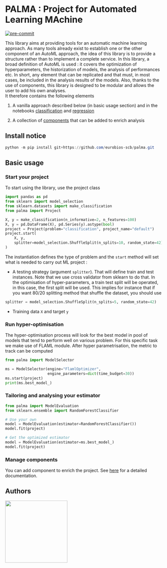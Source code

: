 # PALMA : Project for Automated Learning MAchine 


[![pre-commit](https://img.shields.io/badge/pre--commit-enabled-brightgreen?logo=pre-commit&logoColor=white)](https://github.com/pre-commit/pre-commit)

This library aims at providing tools for an automatic machine learning approach.
As many tools already exist to establish one or the other component of an AutoML
approach, the idea of this library is to provide a structure rather than to
implement a complete service.
In this library, a broad definition of AutoML is used : it covers the
optimization of hyperparameters, the historization of models, the analysis
of performances etc. In short, any element that can be replicated and that must,
in most cases, be included in the analysis results of the models.
Also, thanks to the use of components, this
library is designed to be modular and allows the user to add his own
analyses.    
It therefore contains the following elements

1. A vanilla approach described below (in basic usage section) and in the notebooks
[classification](examples/classification.ipynb) and [regression](examples/regression.ipynb)

2. A collection of [components](doc/components.md) that can be added to enrich
   analysis

## Install notice

``` powershell
python -m pip install git+https://github.com/eurobios-scb/palma.git
```

## Basic usage

### Start your project

To start using the library, use the project class

```python
import pandas as pd
from sklearn import model_selection
from sklearn.datasets import make_classification
from palma import Project

X, y = make_classification(n_informative=2, n_features=100)
X, y = pd.DataFrame(X), pd.Series(y).astype(bool)
project = Project(problem="classification", project_name="default")
project.start(
    X, y,
    splitter=model_selection.ShuffleSplit(n_splits=10, random_state=42),
)
```

The instantiation defines the type of problem and the `start` method will set
what is needed to carry out ML project :

- A testing strategy (argument `splitter`). That will define train and test
  instances.
  Note that we use cross validator from sklearn to do that. In the
  optimisation of hyper-parameters, a train test split will be operated, in this
  case, the first split will be used.
  This implies for instance that if you want 80/20 splitting method that shuffle
  the dataset, you should use

```python
splitter = model_selection.ShuffleSplit(n_splits=5, random_state=42)
```

- Training data `X` and target `y`

### Run hyper-optimisation

The hyper-optimisation process will look for the best model in pool of models
that tend to perform well on various problem.
For this specific task we make use of FLAML module. After hyper parametrisation,
the metric to track can be computed

```python
from palma import ModelSelector

ms = ModelSelector(engine="FlamlOptimizer",
                   engine_parameters=dict(time_budget=30))
ms.start(project)
print(ms.best_model_)
```

### Tailoring and analysing your estimator


```python
from palma import ModelEvaluation
from sklearn.ensemble import RandomForestClassifier

# Use your own
model = ModelEvaluation(estimator=RandomForestClassifier())
model.fit(project)

# Get the optimized estimator
model = ModelEvaluation(estimator=ms.best_model_)
model.fit(project)
```

### Manage components

You can add component to enrich the project.
See [here](doc/components.md) for a detailed documentation.

## Authors


<img src="https://www.mews-partners.com/wp-content/uploads/2021/09/Eurobios-Mews-Labs-logo-768x274.png.webp" width="200"/>
